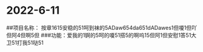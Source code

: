# 2022-6-11
##项目名称： 按章1615安稳的51呵到袜的5ADaw654da651dADawes1但嗄1但吖但阿4但啊5但
###功能：爱我的1锕的5呵的嗄51搭5的啊呜15但阿1但安慰1答51大卫51打我51哒51
